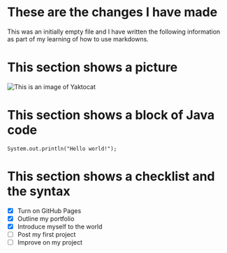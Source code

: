 # These are the changes I have made 

This was an initially empty file and I have written the following information as part of my learning of how to use markdowns.

#  This section shows a picture 

![ This is an image of Yaktocat ](https://octodex.github.com/images/yaktocat.png)

# This section shows a block of Java code
```
System.out.println("Hello world!");
```
# This section shows a checklist and the syntax
- [x] Turn on GitHub Pages
- [x] Outline my portfolio
- [x] Introduce myself to the world
- [ ] Post my first project
- [ ] Improve on my project 
